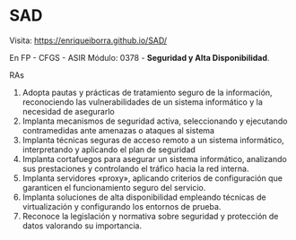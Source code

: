 # SAD
Visita:   https://enriqueiborra.github.io/SAD/

En FP - CFGS - ASIR Módulo: 0378 - **Seguridad y Alta Disponibilidad**.

RAs
1. Adopta pautas y prácticas de tratamiento seguro de la información, reconociendo las vulnerabilidades de un sistema informático y la necesidad de asegurarlo
2. Implanta mecanismos de seguridad activa, seleccionando y ejecutando contramedidas ante amenazas o ataques al sistema
3. Implanta técnicas seguras de acceso remoto a un sistema informático, interpretando y aplicando el plan de seguridad
4. Implanta cortafuegos para asegurar un sistema informático, analizando sus prestaciones y controlando el tráfico hacia la red interna.
5. Implanta servidores «proxy», aplicando criterios de configuración que garanticen el funcionamiento seguro del servicio.
6. Implanta soluciones de alta disponibilidad empleando técnicas de virtualización y configurando los entornos de prueba.
7. Reconoce la legislación y normativa sobre seguridad y protección de datos valorando su importancia.

